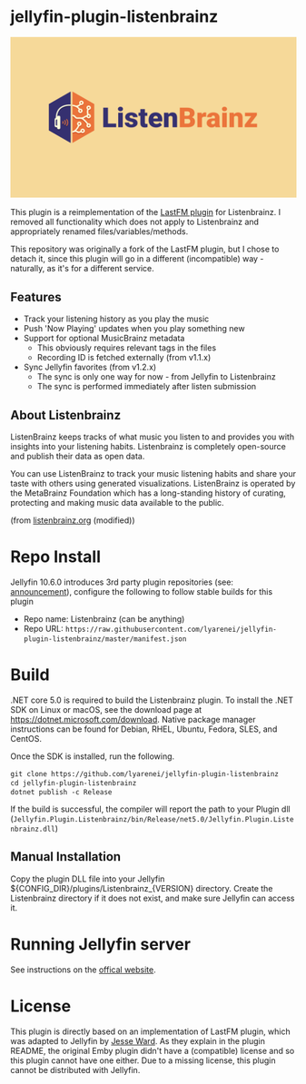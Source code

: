 # jellyfin-plugin-listenbrainz

![ListenBrainz logo for Jellyfin plugin](res/listenbrainz/ListenBrainz_logo.svg "ListenBrainz logo for Jellyfin plugin")

This plugin is a reimplementation of the [LastFM plugin](https://github.com/jesseward/jellyfin-plugin-lastfm) for Listenbrainz. I removed all functionality which does not apply to Listenbrainz and appropriately renamed files/variables/methods.

This repository was originally a fork of the LastFM plugin, but I chose to detach it, since this plugin will go in a different (incompatible) way - naturally, as it's for a different service.

## Features

- Track your listening history as you play the music
- Push 'Now Playing' updates when you play something new
- Support for optional MusicBrainz metadata
  - This obviously requires relevant tags in the files
  - Recording ID is fetched externally (from v1.1.x)
- Sync Jellyfin favorites (from v1.2.x)
  - The sync is only one way for now - from Jellyfin to Listenbrainz
  - The sync is performed immediately after listen submission

## About Listenbrainz

ListenBrainz keeps tracks of what music you listen to and provides you with insights into your listening habits. Listenbrainz is completely open-source and publish their data as open data.

You can use ListenBrainz to track your music listening habits and share your taste with others using generated visualizations.
ListenBrainz is operated by the MetaBrainz Foundation which has a long-standing history of curating, protecting and making music data available to the public.

(from [listenbrainz.org](https://listenbrainz.org) (modified))

# Repo Install

Jellyfin 10.6.0 introduces 3rd party plugin repositories (see: [announcement](https://jellyfin.org/posts/plugin-updates/)), configure the following to follow stable builds for this plugin

- Repo name: Listenbrainz (can be anything)
- Repo URL: `https://raw.githubusercontent.com/lyarenei/jellyfin-plugin-listenbrainz/master/manifest.json`

# Build

.NET core 5.0 is required to build the Listenbrainz plugin. To install the .NET SDK on Linux or macOS, see the download page at https://dotnet.microsoft.com/download. Native package manager instructions can be found for Debian, RHEL, Ubuntu, Fedora, SLES, and CentOS.

Once the SDK is installed, run the following.

```
git clone https://github.com/lyarenei/jellyfin-plugin-listenbrainz
cd jellyfin-plugin-listenbrainz
dotnet publish -c Release
```

If the build is successful, the compiler will report the path to your Plugin dll (`Jellyfin.Plugin.Listenbrainz/bin/Release/net5.0/Jellyfin.Plugin.Listenbrainz.dll`)

## Manual Installation

Copy the plugin DLL file into your Jellyfin ${CONFIG_DIR}/plugins/Listenbrainz_{VERSION} directory.
Create the Listenbrainz directory if it does not exist, and make sure Jellyfin can access it.

# Running Jellyfin server

See instructions on the [offical website](https://jellyfin.org/downloads/).

# License

This plugin is directly based on an implementation of LastFM plugin, which was adapted to Jellyfin by [Jesse Ward](https://github.com/jesseward).
As they explain in the plugin README, the original Emby plugin didn't have a (compatible) license and so this plugin cannot have one either.
Due to a missing license, this plugin cannot be distributed with Jellyfin.
